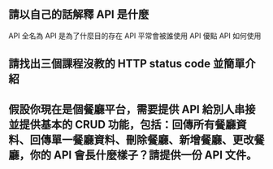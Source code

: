 ## 請以自己的話解釋 API 是什麼

API 全名為
API 是為了什麼目的存在
API 平常會被誰使用
API 優點
API 如何使用

## 請找出三個課程沒教的 HTTP status code 並簡單介紹



## 假設你現在是個餐廳平台，需要提供 API 給別人串接並提供基本的 CRUD 功能，包括：回傳所有餐廳資料、回傳單一餐廳資料、刪除餐廳、新增餐廳、更改餐廳，你的 API 會長什麼樣子？請提供一份 API 文件。

